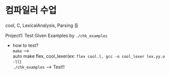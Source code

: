 # 컴파일러 수업

cool, C, LexicalAnalysis, Parsing 등

Project1:
Test Given Examples by ``` ./chk_examples ```

+ how to test?\
```make``` -->\
auto make flex, cool_lexer(ex: ```flex cool.l, gcc -o cool_lexer lex.yy.o -ll```)\
```./chk_examples``` --> Test!!
